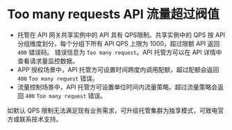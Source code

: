 # Too many requests API 流量超过阀值

* 托管在 API 网关共享实例中的 API 具有 QPS限制。共享实例中的 QPS 按 API 分组维度划分，每个分组下所有 API QPS 上限为 1000，超过限额 API 返回 `400` 错误码。
错误信息为 `Too many request`。API 托管方可以在 API 详情中查看请求量监控数据。
* APP 授权场景中，API 托管方可设置时间跨度内调用配额，超过配额会返回 `400` `Too many request` 错误。
* 流量控制场景中，API 托管方可设置单位时间内流量策略。超过流量策略会返回 `400` `Too many request` 错误。

如默认 QPS 限制无法满足现有业务需求，可升级托管集群为独享模式，可致电官方或联系技术支持。

